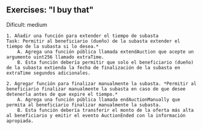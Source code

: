 ## Exercises: "I buy that"

Dificult: medium
    
    1. Añadir una función para extender el tiempo de subasta 
    Task: Permitir al beneficiario (dueño) de la subasta extender el tiempo de la subasta si lo desea.*
		A. Agrega una función pública llamada extendAuction que acepte un argumento uint256 llamado extraTime.
		B. Esta función debería permitir que solo el beneficiario (dueño) de la subasta extienda la fecha de finalización de la subasta en extraTime segundos adicionales.
		
	2. Agregar función para finalizar manualmente la subasta. *Permitir al beneficiario finalizar manualmente la subasta en caso de que desee detenerla antes de que expire el tiempo.*
		A. Agrega una función pública llamada endAuctionManually que permita al beneficiario finalizar manualmente la subasta.
		B. Esta función debería transferir el monto de la oferta más alta al beneficiario y emitir el evento AuctionEnded con la información apropiada.